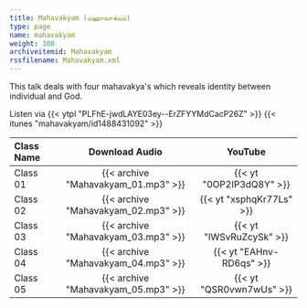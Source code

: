 ```yaml
---
title: Mahavakyam (மஹாவாக்யம்)
type: page
name: mahavakyam
weight: 380
archiveitemid: Mahavakyam
rssfilename: Mahavakyam.xml
---
```


This talk deals with four mahavakya's which reveals identity between individual and God.

Listen via {{< ytpl "PLFhE-jwdLAYE03ey--ErZFYYMdCacP26Z" >}} {{< itunes "mahavakyam/id1488431092" >}}

Class Name | Download Audio | YouTube
:---|:---:|:---:
Class 01 | {{< archive "Mahavakyam_01.mp3" >}} | {{< yt "0OP2IP3dQ8Y" >}}
Class 02 | {{< archive "Mahavakyam_02.mp3" >}} | {{< yt "xsphqKr77Ls" >}}
Class 03 | {{< archive "Mahavakyam_03.mp3" >}} | {{< yt "lWSvRuZcySk" >}}
Class 04 | {{< archive "Mahavakyam_04.mp3" >}} | {{< yt "EAHnv-RD6qs" >}}
Class 05 | {{< archive "Mahavakyam_05.mp3" >}} | {{< yt "QSR0vwn7wUs" >}}

